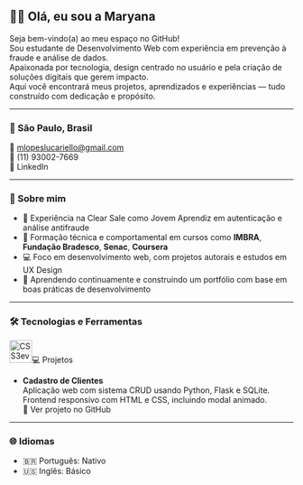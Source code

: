 ## 👋🏽 Olá, eu sou a Maryana

Seja bem-vindo(a) ao meu espaço no GitHub!  
Sou estudante de Desenvolvimento Web com experiência em prevenção à fraude e análise de dados.  
Apaixonada por tecnologia, design centrado no usuário e pela criação de soluções digitais que gerem impacto.  
Aqui você encontrará meus projetos, aprendizados e experiências — tudo construído com dedicação e propósito.

---

### 📍 São Paulo, Brasil  
📧 mlopeslucariello@gmail.com  
📱 (11) 93002-7669  
🔗 LinkedIn

---

### 🚀 Sobre mim

- 💼 Experiência na Clear Sale como Jovem Aprendiz em autenticação e análise antifraude  
- 🧠 Formação técnica e comportamental em cursos como **IMBRA**, **Fundação Bradesco**, **Senac**, **Coursera**  
- 💻 Foco em desenvolvimento web, com projetos autorais e estudos em UX Design  
- 🌱 Aprendendo continuamente e construindo um portfólio com base em boas práticas de desenvolvimento

---

### 🛠️ Tecnologias e Ferramentas

<p align="left">
  <img src="https://cdn.jsdelivr.net/gh/devicons/devicon/icons/html5/html5-originalg src="https://cdn.jsdelivr.net/gh/devicons/devicon/icons/css3/css3-original.svg" width="40" alt="CSS3evicons/devicon/icons/sass/sass-original.svg
  <img src="https://cdn.jsdelivrvicons/devicon/icons/bootstrap/bootstrap-original.svg
  <img src="https://cdn.jsdelivr.net/gh/devicons/devicon/icons/javascript/javascript-original.svg/cdn.jsdelivr.net/gh/devicons/devicon/icons/react/react-original.svg
  <img src="https://cdn.jsdelivr.net/gh/devicons/devicon/icons/python/python-original.svg"cdn.jsdelivr.net/gh/devicons/devicon/icons/flask/flask-original.svg
  https://cdn.jsdelivr.net/gh/devicons/devicon/icons/csharp/csharp-original.svg
  https://cdn.jsdelivr.net/gh/devicons/devicon/icons/sqlite/sqlite-original.svg
  https://cdn.jsdelivr.net/gh/devicons/devicon/icons/git/git-original.svg
  https://cdn.jsdelivr.net/gh/devicons/devicon/icons/github/github-original.svg
  <img src="https://img.icons8.com/color/48/000000/microsoft-excel-2019.png" width="40"com/color/48/000000/microsoft-word-2019.png
  <img src="https://imgm/color/48/000000/microsoft-powerpoint-2019.png
  <img src="https://img.icons8.com/color/48/000000/power-bi.png" width="40" alt="e Cursos

- **Ensino Médio Completo** – E.E. Madre Paulina  
- **IMBRA – Developers For Life (195h)**  
- **IMBRA – Jovens Transformadores (120h)**  
- **Fundação Bradesco – Fundamentos de Power BI (37h)**  
- **Serasa Experian + Senac – Transforme-se (280h, em andamento)**  
- **Coursera – Google UX Design (200h, em andamento)**

---

### 💻 Projetos

- **Cadastro de Clientes**  
  Aplicação web com sistema CRUD usando Python, Flask e SQLite.  
  Frontend responsivo com HTML e CSS, incluindo modal animado.  
  🔗 Ver projeto no GitHub
---

### 🌐 Idiomas

- 🇧🇷 Português: Nativo  
- 🇺🇸 Inglês: Básico

